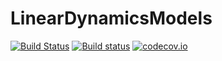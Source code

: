 # LinearDynamicsModels

[![Build Status](https://travis-ci.org/schmrlng/LinearDynamicsModels.jl.svg?branch=master)](https://travis-ci.org/schmrlng/LinearDynamicsModels.jl)
[![Build status](https://ci.appveyor.com/api/projects/status/qijrn9gssps4t8hx?svg=true)](https://ci.appveyor.com/project/schmrlng/lineardynamicsmodels-jl)
[![codecov.io](http://codecov.io/github/schmrlng/LinearDynamicsModels.jl/coverage.svg?branch=master)](http://codecov.io/github/schmrlng/LinearDynamicsModels.jl?branch=master)
